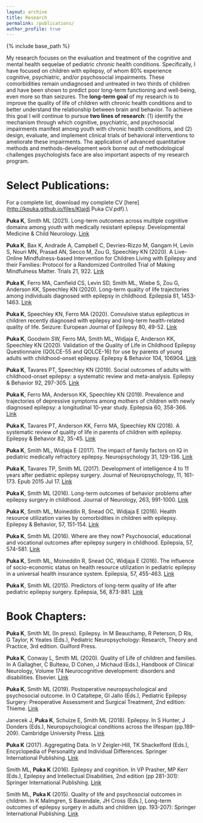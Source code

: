 ```yaml
---
layout: archive
title: Research
permalink: /publications/
author_profile: true
---
```


{% include base_path %}

My research focuses on the evaluation and treatment of the cognitive and mental health sequelae of pediatric chronic health conditions. Specifically, I have focused on children with epilepsy, of whom 80% experience cognitive, psychiatric, and/or psychosocial impairments. These comorbidities remain undiagnosed and untreated in two thirds of children and have been shown to predict poor long-term functioning and well-being, even more so than seizures. The **long-term goal** of my research is to improve the quality of life of children with chronic health conditions and to better understand the relationship between brain and behavior. To achieve this goal I will continue to pursue **two lines of research**: (1) identify the mechanism through which cognitive, psychiatric, and psychosocial impairments manifest among youth with chronic health conditions, and (2) design, evaluate, and implement clinical trials of behavioral interventions to ameliorate these impairments. The application of advanced quantitative methods and methods-development work borne out of methodological challenges psychologists face are also important aspects of my research program.




# Select Publications:	

For a complete list, download my complete CV [here](http://kpuka.github.io/files/Klajdi Puka CV.pdf).\\


**Puka K**, Smith ML (2021). Long-term outcomes across multiple cognitive domains among youth with medically resistant epilepsy. Developmental Medicine & Child Neurology. [Link](https://doi.org/10.1111/dmcn.14815)


**Puka K**, Bax K, Andrade A, Campbell C, Devries-Rizzo M, Gangam H, Levin S, Nouri MN, Prasad AN, Secco M, Zou G, Speechley KN (2020). A Live-Online Mindfulness-based Intervention for Children Living with Epilepsy and their Families: Protocol for a Randomized Controlled Trial of Making Mindfulness Matter. Trials 21, 922. [Link](https://doi.org/10.1186/s13063-020-04792-3)


**Puka K**, Ferro MA, Camfield CS, Levin SD, Smith ML, Wiebe S, Zou G, Anderson KK, Speechley KN (2020). Long-term quality of life trajectories among individuals diagnosed with epilepsy in childhood. Epilepsia 61, 1453-1463. [Link](https://doi.org/10.1111/epi.16579)


**Puka K**, Speechley KN, Ferro MA (2020). Convulsive status epilepticus in children recently diagnosed with epilepsy and long-term health-related quality of life. Seizure: European Journal of Epilepsy 80, 49-52. [Link](https://doi.org/10.1016/j.seizure.2020.05.025)


**Puka K**, Goodwin SW, Ferro MA, Smith ML, Widjaja E, Anderson KK, Speechley KN (2020). Validation of the Quality of Life in Childhood Epilepsy Questionnaire (QOLCE-55 and QOLCE-16) for use by parents of young adults with childhood-onset epilepsy. Epilepsy & Behavior 104, 106904. [Link](https://doi.org/10.1016/j.yebeh.2020.106904)


**Puka K**, Tavares PT, Speechley KN (2019). Social outcomes of adults with childhood-onset epilepsy: a systematic review and meta-analysis. Epilepsy & Behavior 92, 297-305. [Link](http://doi.org/10.1016/j.yebeh.2019.01.012) 


**Puka K**, Ferro MA, Anderson KK, Speechley KN (2019). Prevalence and trajectories of depressive symptoms among mothers of children with newly diagnosed epilepsy: a longitudinal 10-year study. Epilepsia 60, 358-366. [Link](https://doi.org/10.1111/epi.14638)


**Puka K**, Tavares PT, Anderson KK, Ferro MA, Speechley KN (2018). A systematic review of quality of life in parents of children with epilepsy. Epilepsy & Behavior 82, 35-45. [Link](https://doi.org/10.1016/j.yebeh.2018.03.008) 


**Puka K**, Smith ML, Widjaja E (2017). The impact of family factors on IQ in pediatric medically refractory epilepsy. Neuropsychology 31, 129-136. [Link](https://doi.org/10.1037/neu0000308)


**Puka K**, Tavares TP, Smith ML (2017). Development of intelligence 4 to 11 years after pediatric epilepsy surgery. Journal of Neuropsychology, 11, 161-173. Epub 2015 Jul 17. [Link](https://doi.org/10.1111/jnp.12081)


**Puka K**, Smith ML (2016). Long-term outcomes of behavior problems after epilepsy surgery in childhood. Journal of Neurology, 263, 991-1000. [Link](https://doi.org/10.1007/s00415-016-8089-0)


**Puka K**, Smith ML, Moineddin R, Snead OC, Widjaja E (2016). Health resource utilization varies by comorbidities in children with epilepsy. Epilepsy & Behavior, 57, 151-154. [Link](https://doi.org/10.1016/j.yebeh.2016.02.011) 


**Puka K**, Smith ML (2016). Where are they now? Psychosocial, educational and vocational outcomes after epilepsy surgery in childhood. Epilepsia, 57, 574-581. [Link](https://doi.org/10.1111/epi.13327)


**Puka K**, Smith ML, Moineddin R, Snead OC, Widjaja E (2016). The influence of socio-economic status on health resource utilization in pediatric epilepsy in a universal health insurance system. Epilepsia, 57, 455-463. [Link](https://doi.org/10.1111/epi.13290) 

**Puka K**, Smith ML (2015). Predictors of long-term quality of life after pediatric epilepsy surgery. Epilepsia, 56, 873-881. [Link](https://doi.org/10.1111/epi.13004)




# Book Chapters:	

**Puka K**, Smith ML (In press). Epilepsy. In M Beauchamp, R Peterson, D Ris, G Taylor, K Yeates (Eds.), Pediatric Neuropsychology: Research, Theory and Practice, 3rd edition. Guilford Press.

**Puka K**, Conway L, Smith ML (2020). Quality of Life of children and families. In A Gallagher, C Bulteau, D Cohen, J Michaud (Eds.), Handbook of Clinical Neurology, Volume 174 Neurocognitive development: disorders and disabilities. Elsevier. [Link](https://doi.org/10.1016/B978-0-444-64148-9.00028-4)


**Puka K**, Smith ML (2019). Postoperative neuropsychological and psychosocial outcome. In O Cataltepe, GI Jallo (Eds.), Pediatric Epilepsy Surgery: Preoperative Assessment and Surgical Treatment, 2nd edition: Thieme. [Link](https://doi.org/10.1055/b-0039-171706)


Janecek J, **Puka K**, Schulze E, Smith ML (2018). Epilepsy. In S Hunter, J Donders (Eds.), Neuropsychological conditions across the lifespan (pp.189-209). Cambridge University Press. [Link](https://doi.org/10.1017/9781316996751.011)


**Puka K** (2017). Aggregating Data. In V Zeigler-Hill, TK Shackelford (Eds.), Encyclopedia of Personality and Individual Differences. Springer International Publishing. [Link](https://doi.org/10.1007/978-3-319-28099-8_1278-1)


Smith ML, **Puka K** (2016). Epilepsy and cognition. In VP Prasher, MP Kerr (Eds.), Epilepsy and Intellectual Disabilities, 2nd edition (pp 281-301): Springer International Publishing. [Link](https://doi.org/10.1007/978-3-319-39144-1_13)


Smith ML, **Puka K** (2015). Quality of life and psychosocial outcomes in children. In K Malmgren, S Baxendale, JH Cross (Eds.), Long-term outcomes of epilepsy surgery in adults and children (pp. 193-207): Springer International Publishing. [Link](https://doi.org/10.1007/978-3-319-17783-0_13)
